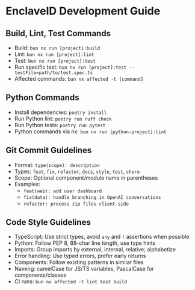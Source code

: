 # EnclaveID Development Guide

## Build, Lint, Test Commands
- Build: `bun nx run [project]:build`
- Lint: `bun nx run [project]:lint`
- Test: `bun nx run [project]:test`
- Run specific test: `bun nx run [project]:test --testFile=path/to/test.spec.ts`
- Affected commands: `bun nx affected -t [command]`

## Python Commands
- Install dependencies: `poetry install`
- Run Python lint: `poetry run ruff check`
- Run Python tests: `poetry run pytest`
- Python commands via nx: `bun nx run [python-project]:lint`

## Git Commit Guidelines
- Format: `type(scope): description`
- Types: `feat`, `fix`, `refactor`, `docs`, `style`, `test`, `chore`
- Scope: Optional component/module name in parentheses
- Examples:
  - `feat(web): add user dashboard`
  - `fix(data): handle branching in OpenAI conversations`
  - `refactor: process zip files client-side`

## Code Style Guidelines
- TypeScript: Use strict types, avoid `any` and `!` assertions when possible
- Python: Follow PEP 8, 88-char line length, use type hints
- Imports: Group imports by external, internal, relative; alphabetize
- Error handling: Use typed errors, prefer early returns
- Components: Follow existing patterns in similar files
- Naming: camelCase for JS/TS variables, PascalCase for components/classes
- CI runs: `bun nx affected -t lint test build`
